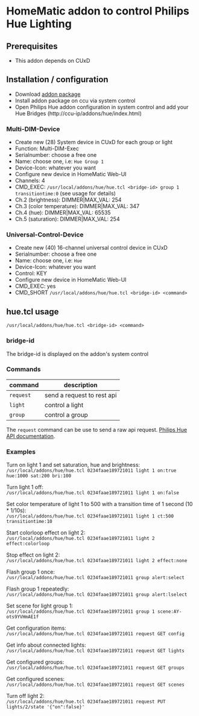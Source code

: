 # HomeMatic addon to control Philips Hue Lighting

## Prerequisites
* This addon depends on CUxD

## Installation / configuration
* Download [addon package](https://github.com/j-a-n/homematic-addon-hue/raw/master/hm-hue.tar.gz)
* Install addon package on ccu via system control
* Open Philips Hue addon configuration in system control and add your Hue Bridges (http://ccu-ip/addons/hue/index.html)

### Multi-DIM-Device
* Create new (28) System device in CUxD for each group or light
 * Function: Multi-DIM-Exec
 * Serialnumber: choose a free one
 * Name: choose one, i.e: `Hue Group 1`
 * Device-Icon: whatever you want
* Configure new device in HomeMatic Web-UI
 * Channels: 4
 * CMD_EXEC: `/usr/local/addons/hue/hue.tcl <bridge-id> group 1 transitiontime:0` (see usage for details)
 * Ch.2 (brightness): DIMMER|MAX_VAL: 254
 * Ch.3 (color temperature): DIMMER|MAX_VAL: 347
 * Ch.4 (hue): DIMMER|MAX_VAL: 65535
 * Ch.5 (saturation): DIMMER|MAX_VAL: 254

### Universal-Control-Device
* Create new (40) 16-channel universal control device in CUxD
 * Serialnumber: choose a free one
 * Name: choose one, i.e: `Hue`
 * Device-Icon: whatever you want
 * Control: KEY
* Configure new device in HomeMatic Web-UI
 * CMD_EXEC: yes
 * CMD_SHORT `/usr/local/addons/hue/hue.tcl <bridge-id> <command>`

## hue.tcl usage
`/usr/local/addons/hue/hue.tcl <bridge-id> <command>`

### bridge-id
The bridge-id is displayed on the addon's system control

### Commands

command        | description
---------------| -----------------------------
`request`      | send a request to rest api
`light`        | control a light
`group`        | control a group

The `request` command can be use to send a raw api request.
[Philips Hue API documentation](https://developers.meethue.com/philips-hue-api).

### Examples
Turn on light 1 and set saturation, hue and brightness:  
`/usr/local/addons/hue/hue.tcl 0234faae189721011 light 1 on:true hue:1000 sat:200 bri:100`

Turn light 1 off:  
`/usr/local/addons/hue/hue.tcl 0234faae189721011 light 1 on:false`

Set color temperature of light 1 to 500 with a transition time of 1 second (10 * 1/10s):  
`/usr/local/addons/hue/hue.tcl 0234faae189721011 light 1 ct:500 transitiontime:10`

Start colorloop effect on light 2:  
`/usr/local/addons/hue/hue.tcl 0234faae189721011 light 2 effect:colorloop`

Stop effect on light 2:  
`/usr/local/addons/hue/hue.tcl 0234faae189721011 light 2 effect:none`

Flash group 1 once:  
`/usr/local/addons/hue/hue.tcl 0234faae189721011 group alert:select`

Flash group 1 repeatedly:  
`/usr/local/addons/hue/hue.tcl 0234faae189721011 group alert:lselect`

Set scene for light group 1:  
`/usr/local/addons/hue/hue.tcl 0234faae189721011 group 1 scene:AY-ots9YVHmAE1f`

Get configuration items:  
`/usr/local/addons/hue/hue.tcl 0234faae189721011 request GET config`

Get info about connected lights:  
`/usr/local/addons/hue/hue.tcl 0234faae189721011 request GET lights`

Get configured groups:  
`/usr/local/addons/hue/hue.tcl 0234faae189721011 request GET groups`

Get configured scenes:  
`/usr/local/addons/hue/hue.tcl 0234faae189721011 request GET scenes`

Turn off light 2:  
`/usr/local/addons/hue/hue.tcl 0234faae189721011 request PUT lights/2/state '{"on":false}'`

